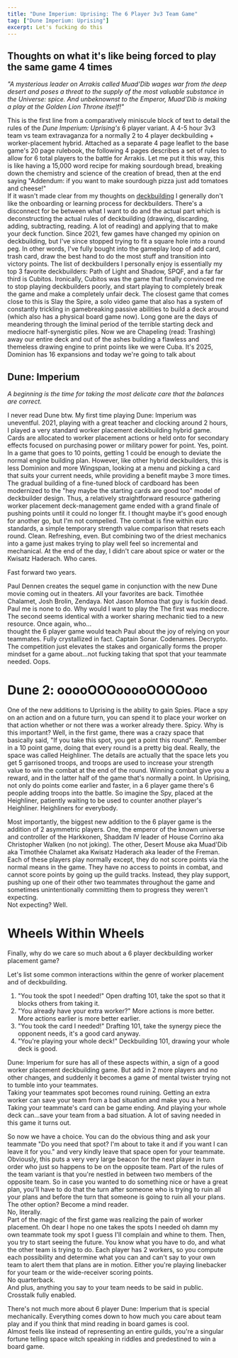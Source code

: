```yaml
---
title: "Dune Imperium: Uprising: The 6 Player 3v3 Team Game"
tag: ["Dune Imperium: Uprising"]
excerpt: Let's fucking do this 
---
```


## Thoughts on what it's like being forced to play the same game 4 times

_"A mysterious leader on Arrakis called Muad’Dib wages war from the deep desert and poses a threat to the supply of the most valuable substance in the Universe:
spice. And unbeknownst to the Emperor, Muad’Dib is making a play at the Golden Lion Throne itself!"_

This is the first line from a comparatively miniscule block of text to detail the rules of the *Dune Imperium: Uprising's* 6 player variant. A 4-5 hour 3v3 team vs team extravaganza for a normally 2 to 4 player deckbuilding + worker-placement hybrid. Attached as a separate 4 page leaflet to the base game's 20 page rulebook, the following 4 pages describes a set of rules to allow for 6 total players to the battle for Arrakis. Let me put it this way, this is like having a 15,000 word recipe for making sourdough bread, breaking down the chemistry and science of the creation of bread, then at the end saying "Addendum: if you want to make sourdough pizza just add tomatoes and cheese!"    
If it wasn't made clear from my thoughts on [deckbuilding](/blog/paperback) I generally don't like the onboarding or learning process for deckbuilders. There's a disconnect for be between what I want to do and the actual part which is deconstructing the actual rules of deckbuilding (drawing, discarding, adding, subtracting, reading. A lot of reading) and applying that to make your deck function. Since 2021, few games have changed my opinion on deckbuilding, but I've since stopped trying to fit a square hole into a round peg. In other words, I've fully bought into the gameplay loop of add card, trash card, draw the best hand to do the most stuff and transition into victory points. The list of deckbuilders I personally enjoy is essentially my top 3 favorite deckbuilders: Path of Light and Shadow, SPQF, and a far far third is Cubitos. Ironically, Cubitos was the game that finally convinced me to stop playing deckbuilders poorly, and start playing to completely break the game and make a completely unfair deck. The closest game that comes close to this is Slay the Spire, a solo video game that also has a system of constantly trickling in gamebreaking passive abilities to build a deck around (which also has a physical board game now). Long gone are the days of meandering through the liminal period of the terrible starting deck and mediocre half-synergistic piles. Now we are Chapeling (read: Trashing) away our entire deck and out of the ashes building a flawless and themeless drawing engine to print points like we were Cuba. It's 2025, Dominion has 16 expansions and today we're going to talk about 

## Dune: Imperium

_A beginning is the time for taking the most delicate care that the balances are correct._ 

I never read Dune btw. My first time playing Dune: Imperium was uneventful. 2021, playing with a great teacher and clocking around 2 hours, I played a very standard worker placement deckbuilding hybrid game. Cards are allocated to worker placement actions or held onto for secondary effects focused on purchasing power or military power for point. Yes, point. In a game that goes to 10 points, getting 1 could be enough to deviate the normal engine building plan. However, like other hybrid deckbuilders, this is less Dominion and more Wingspan, looking at a menu and picking a card that suits your current needs, while providing a benefit maybe 3 more times. The gradual building of a fine-tuned block of cardboard has been modernized to the "hey maybe the starting cards are good too" model of deckbuilder design. Thus, a relatively straightforward resource gathering worker placement deck-management game ended with a grand finale of pushing points until it could no longer fit. I thought maybe it's good enough for another go, but I'm not compelled. The combat is fine within euro standards, a simple temporary strength value comparison that resets each round. Clean. Refreshing, even. But combining two of the driest mechanics into a game just makes trying to play well feel so incremental and mechanical. At the end of the day, I didn't care about spice or water or the Kwisatz Haderach. Who cares. 

Fast forward two years.

Paul Dennen creates the sequel game in conjunction with the new Dune movie coming out in theaters. All your favorites are back. Timothée Chalamet, Josh Brolin, Zendaya. Not Jason Momoa that guy is fuckin dead.    
Paul me is none to do. Why would I want to play the The first was mediocre. The second seems identical with a worker sharing mechanic tied to a new resource. Once again, who...    
thought the 6 player game would teach Paul about the joy of relying on your teammates. Fully crystallized in fact. Captain Sonar. Codenames. Decrypto. The competition just elevates the stakes and organically forms the proper mindset for a game about...not fucking taking that spot that your teammate needed. Oops.

# Dune 2: ooooOOOooooOOOOooo

One of the new additions to Uprising is the ability to gain Spies. Place a spy on an action and on a future turn, you can spend it to place your worker on that action whether or not there was a worker already there. Spicy. Why is this important? Well, in the first game, there was a crazy space that basically said, "If you take this spot, you get a point this round". Remember in a 10 point game, doing that every round is a pretty big deal. Really, the space was called Heighliner. The details are actually that the space lets you get 5 garrisoned troops, and troops are used to increase your strength value to win the combat at the end of the round. Winning combat give you a reward, and in the latter half of the game that's normally a point. In Uprising, not only do points come earlier and faster, in a 6 player game there's 6 people adding troops into the battle. So imagine the Spy, placed at the Heighliner, patiently waiting to be used to counter another player's Heighliner. Heighliners for everybody. 

Most importantly, the biggest new addition to the 6 player game is the addition of 2 asymmetric players. One, the emperor of the known universe and controller of the Harkkonen, Shaddam IV leader of House Corrino aka Christopher Walken (no not joking). The other, Desert Mouse aka Muad'Dib aka Timothée Chalamet aka Kwisatz Haderach aka leader of the Freman. Each of these players play normally except, they do not score points via the normal means in the game. They have no access to points in combat, and cannot score points by going up the guild tracks. Instead, they play support, pushing up one of their other two teammates throughout the game and sometimes unintentionally committing them to progress they weren't expecting.   
Not expecting? Well.

# Wheels Within Wheels

Finally, why do we care so much about a 6 player deckbuilding worker placement game?    

Let's list some common interactions within the genre of worker placement and of deckbuilding.

1. "You took the spot I needed!"
Open drafting 101, take the spot so that it blocks others from taking it. 
2. "You already have your extra worker?"
More actions is more better. More actions earlier is more better earlier.
3. "You took the card I needed!"
Drafting 101, take the synergy piece the opponent needs, it's a good card anyway.
4. "You're playing your whole deck!"
Deckbuilding 101, drawing your whole deck is good. 

Dune: Imperium for sure has all of these aspects within, a sign of a good worker placement deckbuilding game. But add in 2 more players and no other changes, and suddenly it becomes a game of mental twister trying not to tumble into your teammates.    
Taking your teammates spot becomes round ruining. Getting an extra worker can save your team from a bad situation and make you a hero. Taking your teammate's card can be game ending. And playing your whole deck can...save your team from a bad situation. A lot of saving needed in this game it turns out.    

So now we have a choice. You can do the obvious thing and ask your teammate "Do you need that spot? I'm about to take it and if you want I can leave it for you." and very kindly leave that space open for your teammate.    
Obviously, this puts a very very large beacon for the next player in turn order who just so happens to be on the opposite team. Part of the rules of the team variant is that you're nestled in between two members of the opposite team. So in case you wanted to do something nice or have a great plan, you'll have to do that the turn after someone who is trying to ruin all your plans and before the turn that someone is going to ruin all your plans.    
The other option? Become a mind reader.    
No, literally.    
Part of the magic of the first game was realizing the pain of worker placement. Oh dear I hope no one takes the spots I needed oh damn my own teammate took my spot I guess I'll complain and whine to them. Then, you try to start seeing the future. You know what you have to do, and what the other team is trying to do. Each player has 2 workers, so you compute each possibility and determine what you can and can't say to your own team to alert them that plans are in motion. Either you're playing linebacker for your team or the wide-receiver scoring points.     
No quarterback.    
And plus, anything you say to your team needs to be said in public. Crosstalk fully enabled.    

There's not much more about 6 player Dune: Imperium that is special mechanically. Everything comes down to how much you care about team play and if you think that mind reading in board games is cool.    
Almost feels like instead of representing an entire guilds, you're a singular fortune telling space witch speaking in riddles and predestined to win a board game.